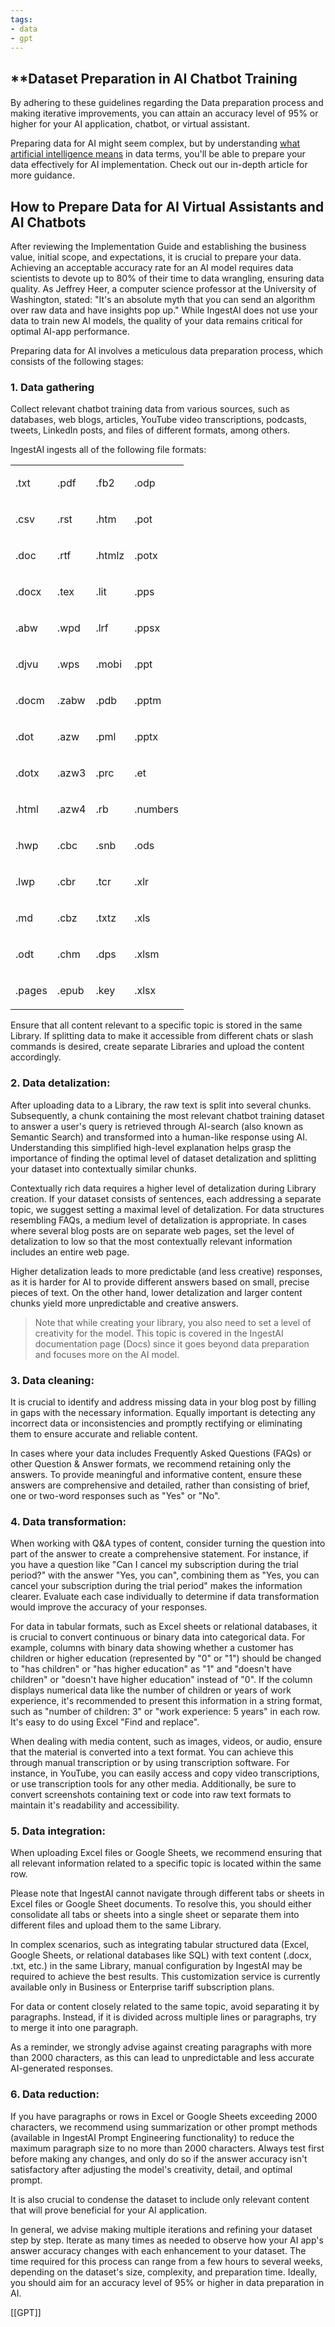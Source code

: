 ```yaml
---
tags:
- data
- gpt
---
```


## **Dataset Preparation in AI Chatbot Training

By adhering to these guidelines regarding the Data preparation process and making iterative improvements, you can attain an accuracy level of 95% or higher for your AI application, chatbot, or virtual assistant.

Preparing data for AI might seem complex, but by understanding [what artificial intelligence means](https://ingestai.io/blog/what-is-artificial-intelligence) in data terms, you'll be able to prepare your data effectively for AI implementation. Check out our in-depth article for more guidance.

## How to Prepare Data for AI Virtual Assistants and AI Chatbots

After reviewing the Implementation Guide and establishing the business value, initial scope, and expectations, it is crucial to prepare your data. Achieving an acceptable accuracy rate for an AI model requires data scientists to devote up to 80% of their time to data wrangling, ensuring data quality. As Jeffrey Heer, a computer science professor at the University of Washington, stated: "It's an absolute myth that you can send an algorithm over raw data and have insights pop up." While IngestAI does not use your data to train new AI models, the quality of your data remains critical for optimal AI-app performance.

Preparing data for AI involves a meticulous data preparation process, which consists of the following stages:

### 1\. Data gathering

Collect relevant chatbot training data from various sources, such as databases, web blogs, articles, YouTube video transcriptions, podcasts, tweets, LinkedIn posts, and files of different formats, among others.

IngestAI ingests all of the following file formats:

<table><tbody><tr><td colspan="1" rowspan="1"><p>.txt</p></td><td colspan="1" rowspan="1"><p>.pdf</p></td><td colspan="1" rowspan="1"><p>.fb2</p></td><td colspan="1" rowspan="1"><p>.odp</p></td></tr><tr><td colspan="1" rowspan="1"><p>.csv</p></td><td colspan="1" rowspan="1"><p>.rst</p></td><td colspan="1" rowspan="1"><p>.htm</p></td><td colspan="1" rowspan="1"><p>.pot</p></td></tr><tr><td colspan="1" rowspan="1"><p>.doc</p></td><td colspan="1" rowspan="1"><p>.rtf</p></td><td colspan="1" rowspan="1"><p>.htmlz</p></td><td colspan="1" rowspan="1"><p>.potx</p></td></tr><tr><td colspan="1" rowspan="1"><p>.docx</p></td><td colspan="1" rowspan="1"><p>.tex</p></td><td colspan="1" rowspan="1"><p>.lit</p></td><td colspan="1" rowspan="1"><p>.pps</p></td></tr><tr><td colspan="1" rowspan="1"><p>.abw</p></td><td colspan="1" rowspan="1"><p>.wpd</p></td><td colspan="1" rowspan="1"><p>.lrf</p></td><td colspan="1" rowspan="1"><p>.ppsx</p></td></tr><tr><td colspan="1" rowspan="1"><p>.djvu</p></td><td colspan="1" rowspan="1"><p>.wps</p></td><td colspan="1" rowspan="1"><p>.mobi</p></td><td colspan="1" rowspan="1"><p>.ppt</p></td></tr><tr><td colspan="1" rowspan="1"><p>.docm</p></td><td colspan="1" rowspan="1"><p>.zabw</p></td><td colspan="1" rowspan="1"><p>.pdb</p></td><td colspan="1" rowspan="1"><p>.pptm</p></td></tr><tr><td colspan="1" rowspan="1"><p>.dot</p></td><td colspan="1" rowspan="1"><p>.azw</p></td><td colspan="1" rowspan="1"><p>.pml</p></td><td colspan="1" rowspan="1"><p>.pptx</p></td></tr><tr><td colspan="1" rowspan="1"><p>.dotx</p></td><td colspan="1" rowspan="1"><p>.azw3</p></td><td colspan="1" rowspan="1"><p>.prc</p></td><td colspan="1" rowspan="1"><p>.et</p></td></tr><tr><td colspan="1" rowspan="1"><p>.html</p></td><td colspan="1" rowspan="1"><p>.azw4</p></td><td colspan="1" rowspan="1"><p>.rb</p></td><td colspan="1" rowspan="1"><p>.numbers</p></td></tr><tr><td colspan="1" rowspan="1"><p>.hwp</p></td><td colspan="1" rowspan="1"><p>.cbc</p></td><td colspan="1" rowspan="1"><p>.snb</p></td><td colspan="1" rowspan="1"><p>.ods</p></td></tr><tr><td colspan="1" rowspan="1"><p>.lwp</p></td><td colspan="1" rowspan="1"><p>.cbr</p></td><td colspan="1" rowspan="1"><p>.tcr</p></td><td colspan="1" rowspan="1"><p>.xlr</p></td></tr><tr><td colspan="1" rowspan="1"><p>.md</p></td><td colspan="1" rowspan="1"><p>.cbz</p></td><td colspan="1" rowspan="1"><p>.txtz</p></td><td colspan="1" rowspan="1"><p>.xls</p></td></tr><tr><td colspan="1" rowspan="1"><p>.odt</p></td><td colspan="1" rowspan="1"><p>.chm</p></td><td colspan="1" rowspan="1"><p>.dps</p></td><td colspan="1" rowspan="1"><p>.xlsm</p></td></tr><tr><td colspan="1" rowspan="1"><p>.pages</p></td><td colspan="1" rowspan="1"><p>.epub</p></td><td colspan="1" rowspan="1"><p>.key</p></td><td colspan="1" rowspan="1"><p>.xlsx</p></td></tr></tbody></table>

Ensure that all content relevant to a specific topic is stored in the same Library. If splitting data to make it accessible from different chats or slash commands is desired, create separate Libraries and upload the content accordingly.

### 2\. Data detalization:

After uploading data to a Library, the raw text is split into several chunks. Subsequently, a chunk containing the most relevant chatbot training dataset to answer a user's query is retrieved through AI-search (also known as Semantic Search) and transformed into a human-like response using AI. Understanding this simplified high-level explanation helps grasp the importance of finding the optimal level of dataset detalization and splitting your dataset into contextually similar chunks.

Contextually rich data requires a higher level of detalization during Library creation. If your dataset consists of sentences, each addressing a separate topic, we suggest setting a maximal level of detalization. For data structures resembling FAQs, a medium level of detalization is appropriate. In cases where several blog posts are on separate web pages, set the level of detalization to low so that the most contextually relevant information includes an entire web page.

Higher detalization leads to more predictable (and less creative) responses, as it is harder for AI to provide different answers based on small, precise pieces of text. On the other hand, lower detalization and larger content chunks yield more unpredictable and creative answers.

> Note that while creating your library, you also need to set a level of creativity for the model. This topic is covered in the IngestAI documentation page (Docs) since it goes beyond data preparation and focuses more on the AI model.

### 3\. Data cleaning:

It is crucial to identify and address missing data in your blog post by filling in gaps with the necessary information. Equally important is detecting any incorrect data or inconsistencies and promptly rectifying or eliminating them to ensure accurate and reliable content.

In cases where your data includes Frequently Asked Questions (FAQs) or other Question & Answer formats, we recommend retaining only the answers. To provide meaningful and informative content, ensure these answers are comprehensive and detailed, rather than consisting of brief, one or two-word responses such as "Yes" or "No".

### 4\. Data transformation:

When working with Q&A types of content, consider turning the question into part of the answer to create a comprehensive statement. For instance, if you have a question like "Can I cancel my subscription during the trial period?" with the answer "Yes, you can", combining them as "Yes, you can cancel your subscription during the trial period" makes the information clearer. Evaluate each case individually to determine if data transformation would improve the accuracy of your responses.

For data in tabular formats, such as Excel sheets or relational databases, it is crucial to convert continuous or binary data into categorical data. For example, columns with binary data showing whether a customer has children or higher education (represented by "0" or "1") should be changed to "has children" or "has higher education" as "1" and "doesn't have children" or "doesn't have higher education" instead of "0". If the column displays numerical data like the number of children or years of work experience, it's recommended to present this information in a string format, such as "number of children: 3" or "work experience: 5 years" in each row. It's easy to do using Excel "Find and replace".

When dealing with media content, such as images, videos, or audio, ensure that the material is converted into a text format. You can achieve this through manual transcription or by using transcription software. For instance, in YouTube, you can easily access and copy video transcriptions, or use transcription tools for any other media. Additionally, be sure to convert screenshots containing text or code into raw text formats to maintain it's readability and accessibility.

### 5\. Data integration:

When uploading Excel files or Google Sheets, we recommend ensuring that all relevant information related to a specific topic is located within the same row.

Please note that IngestAI cannot navigate through different tabs or sheets in Excel files or Google Sheet documents. To resolve this, you should either consolidate all tabs or sheets into a single sheet or separate them into different files and upload them to the same Library.

In complex scenarios, such as integrating tabular structured data (Excel, Google Sheets, or relational databases like SQL) with text content (.docx, .txt, etc.) in the same Library, manual configuration by IngestAI may be required to achieve the best results. This customization service is currently available only in Business or Enterprise tariff subscription plans.

For data or content closely related to the same topic, avoid separating it by paragraphs. Instead, if it is divided across multiple lines or paragraphs, try to merge it into one paragraph.

As a reminder, we strongly advise against creating paragraphs with more than 2000 characters, as this can lead to unpredictable and less accurate AI-generated responses.

### 6\. Data reduction:

If you have paragraphs or rows in Excel or Google Sheets exceeding 2000 characters, we recommend using summarization or other prompt methods (available in IngestAI Prompt Engineering functionality) to reduce the maximum paragraph size to no more than 2000 characters. Always test first before making any changes, and only do so if the answer accuracy isn't satisfactory after adjusting the model's creativity, detail, and optimal prompt.

It is also crucial to condense the dataset to include only relevant content that will prove beneficial for your AI application.

In general, we advise making multiple iterations and refining your dataset step by step. Iterate as many times as needed to observe how your AI app's answer accuracy changes with each enhancement to your dataset. The time required for this process can range from a few hours to several weeks, depending on the dataset's size, complexity, and preparation time. Ideally, you should aim for an accuracy level of 95% or higher in data preparation in AI.

   [[GPT]]